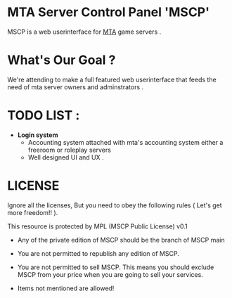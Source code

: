 # MTA Server Control Panel 'MSCP' 
  MSCP is a web userinterface for [MTA](https://github.com/multitheftauto/mtasa-blue) game servers .

# What's Our Goal ? 
  We're attending to make a full featured web userinterface that feeds the need of mta server owners and adminstrators .

# TODO LIST : 
* **Login system**
  * Accounting system attached with mta's accounting system either a freeroom or roleplay servers
  * Well designed UI and UX  .
# **LICENSE**
Ignore all the licenses, But you need to obey the following rules ( Let's get more freedom!! ).

This resource is protected by MPL (MSCP Public License)  v0.1

* Any of the private edition of MSCP should be the branch of MSCP main

* You are not permitted to republish any edition of MSCP.

* You are not permitted to sell MSCP. This means you should exclude MSCP from your price when you are going to sell your services.

* Items not mentioned are allowed!
